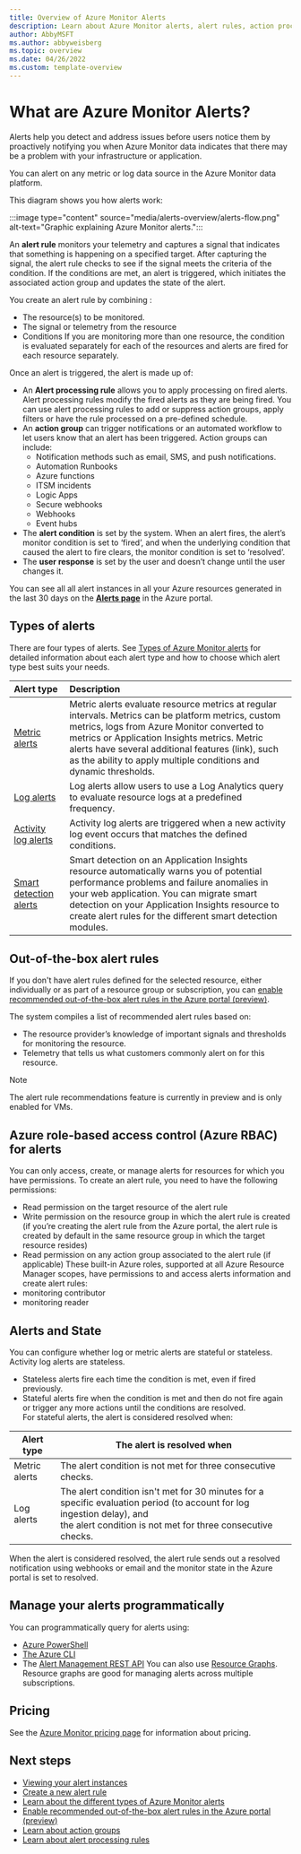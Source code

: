 ```yaml
---
title: Overview of Azure Monitor Alerts
description: Learn about Azure Monitor alerts, alert rules, action processing rules, and action groups. You will learn how all of these work together to monitor your system and notify you if something is wrong.
author: AbbyMSFT
ms.author: abbyweisberg
ms.topic: overview 
ms.date: 04/26/2022
ms.custom: template-overview 
---
```

# What are Azure Monitor Alerts?

Alerts help you detect and address issues before users notice them by proactively notifying you when Azure Monitor data indicates that there may be a problem with your infrastructure or application.

You can alert on any metric or log data source in the Azure Monitor data platform.

This diagram shows you how alerts work:

:::image type="content" source="media/alerts-overview/alerts-flow.png" alt-text="Graphic explaining Azure Monitor alerts.":::

An **alert rule** monitors your telemetry and captures a signal that indicates that something is happening on a specified target. After capturing the signal, the alert rule checks to see if the signal meets the criteria of the condition. If the conditions are met, an alert is triggered, which initiates the associated action group and updates the state of the alert. 
 
You create an alert rule by combining :
 - The resource(s) to be monitored.
 - The signal or telemetry from the resource
 - Conditions
If you are monitoring more than one resource, the condition is evaluated separately for each of the resources and alerts are fired for each resource separately.

Once an alert is triggered, the alert is made up of:
 - An **Alert processing rule** allows you to apply processing on fired alerts. Alert processing rules modify the fired alerts as they are being fired. You can use alert processing rules to add or suppress action groups, apply filters or have the rule processed on a pre-defined schedule.
 - An **action group** can trigger notifications or an automated workflow to let users know that an alert has been triggered. Action groups can include:
     - Notification methods such as email, SMS, and push notifications.
     - Automation Runbooks
     - Azure functions
     - ITSM incidents
     - Logic Apps
     - Secure webhooks
     - Webhooks
     - Event hubs
- The **alert condition** is set by the system. When an alert fires, the alert’s monitor condition is set to ‘fired’, and when the underlying condition that caused the alert to fire clears, the monitor condition is set to ‘resolved’.
- The **user response** is set by the user and doesn’t change until the user changes it. 

You can see all all alert instances in all your Azure resources generated in the last 30 days on the **[Alerts page](alerts-page.md)** in the Azure portal. 
## Types of alerts

There are four types of alerts. See [Types of Azure Monitor alerts](alerts-types.md) for detailed information about each alert type and how to choose which alert type best suits your needs.

|Alert type|Description|
|:---------|:---------|
|[Metric alerts](alerts-types.md#metric-alerts)|Metric alerts evaluate resource metrics at regular intervals. Metrics can be platform metrics, custom metrics, logs from Azure Monitor converted to metrics or Application Insights metrics. Metric alerts have several additional features (link), such as the ability to apply multiple conditions and dynamic thresholds.|
|[Log alerts](alerts-types.md#log-alerts)|Log alerts allow users to use a Log Analytics query to evaluate resource logs at a predefined frequency.|
|[Activity log alerts](alerts-types.md#activity-log-alerts)|Activity log alerts are triggered when a new activity log event occurs that matches the defined conditions.|
|[Smart detection alerts](alerts-types.md#smart-detection-alerts)|Smart detection on an Application Insights resource automatically warns you of potential performance problems and failure anomalies in your web application. You can migrate smart detection on your Application Insights resource to create alert rules for the different smart detection modules.|
## Out-of-the-box alert rules

If you don't have alert rules defined for the selected resource, either individually or as part of a resource group or subscription, you can [enable recommended out-of-the-box alert rules in the Azure portal (preview)](alerts-log.md#enable-recommended-out-of-the-box-alert-rules-in-the-azure-portal-preview).

The system compiles a list of recommended alert rules based on:
- The resource provider’s knowledge of important signals and thresholds for monitoring the resource.
- Telemetry that tells us what customers commonly alert on for this resource.

> [!NOTE]
> The alert rule recommendations feature is currently in preview and is only enabled for VMs.

## Azure role-based access control (Azure RBAC) for alerts

You can only access, create, or manage alerts for resources for which you have permissions.
To create an alert rule, you need to have the following permissions:
 - Read permission on the target resource of the alert rule
 - Write permission on the resource group in which the alert rule is created (if you’re creating the alert rule from the Azure portal, the alert rule is created by default in the same resource group in which the target resource resides)
 - Read permission on any action group associated to the alert rule (if applicable)
These built-in Azure roles, supported at all Azure Resource Manager scopes, have permissions to and access alerts information and create alert rules:
 - monitoring contributor
 - monitoring reader 

## Alerts and State

You can configure whether log or metric alerts are stateful or stateless. Activity log alerts are stateless. 
- Stateless alerts fire each time the condition is met, even if fired previously.
- Stateful alerts fire when the condition is met and then do not fire again or trigger any more actions until the conditions are resolved.  
For stateful alerts, the alert is considered resolved when:

|Alert type  |The alert is resolved when |
|---------|---------|
|Metric alerts|The alert condition is not met for three consecutive checks.|
|Log alerts|The alert condition isn't met for 30 minutes for a specific evaluation period (to account for log ingestion delay), and <br>the alert condition is not met for three consecutive checks.|

When the alert is considered resolved, the alert rule sends out a resolved notification using webhooks or email and the monitor state in the Azure portal is set to resolved.

## Manage your alerts programmatically

You can programmatically query for alerts using:
 - [Azure PowerShell](/powershell/module/az.monitor/)
 - [The Azure CLI](/cli/azure/azure-cli-reference-for-monitor)
 - The [Alert Management REST API](/rest/api/monitor/alertsmanagement/alerts) 
You can also use [Resource Graphs](https://portal.azure.com/?feature.customportal=false#blade/HubsExtension/ArgQueryBlade). Resource graphs are good for managing alerts across multiple subscriptions. 

## Pricing
See the [Azure Monitor pricing page](https://azure.microsoft.com/pricing/details/monitor/) for information about pricing.

## Next steps

- [Viewing your alert instances](./alerts-page.md)
- [Create a new alert rule](alerts-log.md)
- [Learn about the different types of Azure Monitor alerts](alerts-types.md)
- [Enable recommended out-of-the-box alert rules in the Azure portal (preview)](alerts-log.md#enable-recommended-out-of-the-box-alert-rules-in-the-azure-portal-preview)
- [Learn about action groups](../alerts/action-groups.md)
- [Learn about alert processing rules](alerts-action-rules.md)
